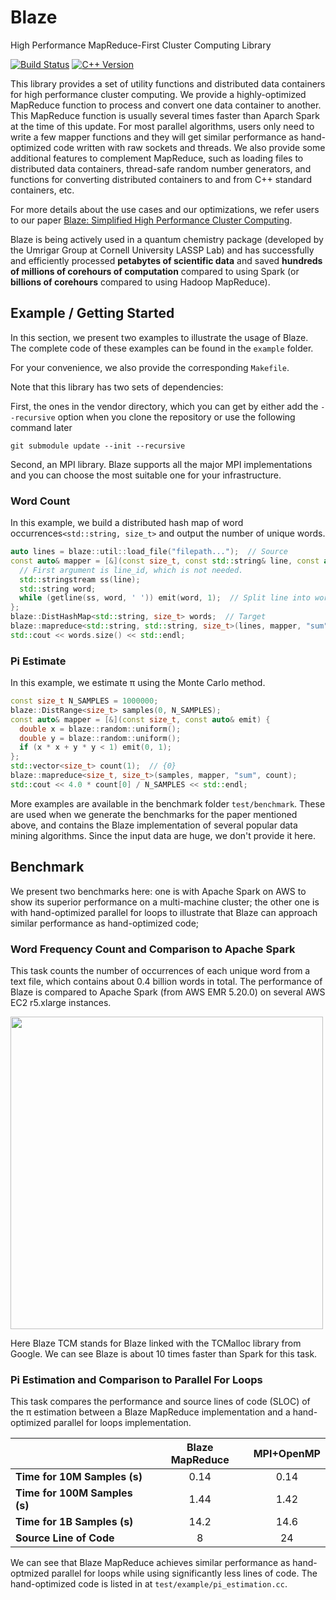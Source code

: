 # Blaze
High Performance MapReduce-First Cluster Computing Library

[![Build Status](https://travis-ci.org/junhao12131/blaze.svg?branch=master)](https://travis-ci.org/junhao12131/blaze)
[![C++ Version](https://img.shields.io/badge/c%2B%2B-%3E%3D_14-blue.svg)](https://en.wikipedia.org/wiki/C%2B%2B14)

This library provides a set of utility functions and distributed data containers for high performance cluster computing.
We provide a highly-optimized MapReduce function to process and convert one data container to another.
This MapReduce function is usually several times faster than Aparch Spark at the time of this update.
For most parallel algorithms, users only need to write a few mapper functions and they will get similar performance as hand-optimized code written with raw sockets and threads.
We also provide some additional features to complement MapReduce, such as loading files to distributed data containers, thread-safe random number generators, and functions for converting distributed containers to and from C++ standard containers, etc.

For more details about the use cases and our optimizations, we refer users to our paper [Blaze: Simplified High Performance Cluster Computing](https://arxiv.org/abs/1902.01437).

Blaze is being actively used in a quantum chemistry package (developed by the Umrigar Group at Cornell University LASSP Lab) and has successfully and efficiently processed **petabytes of scientific data** and saved **hundreds of millions of corehours of computation** compared to using Spark (or **billions of corehours** compared to using Hadoop MapReduce).

## Example / Getting Started
In this section, we present two examples to illustrate the usage of Blaze.
The complete code of these examples can be found in the `example` folder.

For your convenience, we also provide the corresponding `Makefile`.

Note that this library has two sets of dependencies:

First, the ones in the vendor directory, which you can get by either add the `--recursive` option when you clone the repository or use the following command later
```
git submodule update --init --recursive
```
Second, an MPI library. Blaze supports all the major MPI implementations and you can choose the most suitable one for your infrastructure.

### Word Count
In this example, we build a distributed hash map of word occurrences`<std::string, size_t>` and output the number of unique words.
```C++
auto lines = blaze::util::load_file("filepath...");  // Source
const auto& mapper = [&](const size_t, const std::string& line, const auto& emit) {
  // First argument is line_id, which is not needed.
  std::stringstream ss(line);
  std::string word;
  while (getline(ss, word, ' ')) emit(word, 1);  // Split line into words.
};
blaze::DistHashMap<std::string, size_t> words;  // Target
blaze::mapreduce<std::string, std::string, size_t>(lines, mapper, "sum", words);
std::cout << words.size() << std::endl;
```

### Pi Estimate
In this example, we estimate π using the Monte Carlo method.
```C++
const size_t N_SAMPLES = 1000000;
blaze::DistRange<size_t> samples(0, N_SAMPLES);
const auto& mapper = [&](const size_t, const auto& emit) {
  double x = blaze::random::uniform();
  double y = blaze::random::uniform();
  if (x * x + y * y < 1) emit(0, 1);
};
std::vector<size_t> count(1);  // {0}
blaze::mapreduce<size_t, size_t>(samples, mapper, "sum", count);
std::cout << 4.0 * count[0] / N_SAMPLES << std::endl;
```

More examples are available in the benchmark folder `test/benchmark`.
These are used when we generate the benchmarks for the paper mentioned above, and contains the Blaze implementation of several popular data mining algorithms.
Since the input data are huge, we don't provide it here.

## Benchmark
We present two benchmarks here:
one is with Apache Spark on AWS to show its superior performance on a multi-machine cluster;
the other one is with hand-optimized parallel for loops to illustrate that Blaze can approach similar performance as hand-optimized code;

### Word Frequency Count and Comparison to Apache Spark
This task counts the number of occurrences of each unique word from a text file, which contains about 0.4 billion words in total.
The performance of Blaze is compared to Apache Spark (from AWS EMR 5.20.0) on several AWS EC2 r5.xlarge instances.

<img src="https://raw.githubusercontent.com/junhao12131/blaze/master/test/benchmark/plot/wordcount_speed.png" width="500">

Here Blaze TCM stands for Blaze linked with the TCMalloc library from Google.
We can see Blaze is about 10 times faster than Spark for this task.

### Pi Estimation and Comparison to Parallel For Loops
This task compares the performance and source lines of code (SLOC) of the π estimation between a Blaze MapReduce implementation and a hand-optimized parallel for loops implementation.

|  | Blaze MapReduce | MPI+OpenMP |
| --- | :---: | :---: |
| **Time for 10M Samples (s)** | 0.14 | 0.14 |
| **Time for 100M Samples (s)** | 1.44 | 1.42 |
| **Time for 1B Samples (s)** | 14.2 | 14.6 |
| **Source Line of Code** | 8 | 24 |

We can see that Blaze MapReduce achieves similar performance as hand-optmized parallel for loops while using significantly less lines of code.
The hand-optimized code is listed in at `test/example/pi_estimation.cc`.
